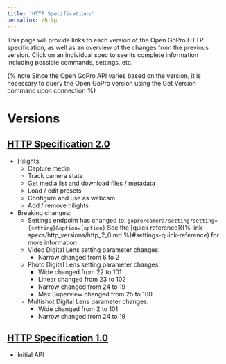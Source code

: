 ```yaml
---
title: 'HTTP Specifications'
permalink: /http
---
```


This page will provide links to each version of the Open GoPro HTTP specification, as well
as an overview of the changes from the previous version.
Click on an individual spec to see its complete information including possible commands, settings, etc.

{% note Since the Open GoPro API varies based on the version, it is necessary to query the Open GoPro version
using the Get Version command upon connection %}

# Versions

## [HTTP Specification 2.0](http_versions/http_2_0.md)

-   Hilights:
    -   Capture media
    -   Track camera state
    -   Get media list and download files / metadata
    -   Load / edit presets
    -   Configure and use as webcam
    -   Add / remove hilights
-   Breaking changes:
    -   Settings endpoint has changed to: `gopro/camera/setting?setting={setting}&option={option}`
        See the [quick reference]({% link specs/http_versions/http_2_0.md %}#settings-quick-reference) for more information
    -   Video Digital Lens setting parameter changes:
        -   Narrow changed from 6 to 2
    -   Photo Digital Lens setting parameter changes:
        -   Wide changed from 22 to 101
        -   Linear changed from 23 to 102
        -   Narrow changed from 24 to 19
        -   Max Superview changed from 25 to 100
    -   Multishot Digital Lens parameter changes:
        -   Wide changed from 2 to 101
        -   Narrow changed from 24 to 19

## [HTTP Specification 1.0](http_versions/http_1_0.md)

-   Initial API
